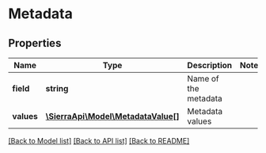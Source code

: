# Metadata

## Properties
Name | Type | Description | Notes
------------ | ------------- | ------------- | -------------
**field** | **string** | Name of the metadata | 
**values** | [**\SierraApi\Model\MetadataValue[]**](MetadataValue.md) | Metadata values | 

[[Back to Model list]](../README.md#documentation-for-models) [[Back to API list]](../README.md#documentation-for-api-endpoints) [[Back to README]](../README.md)


